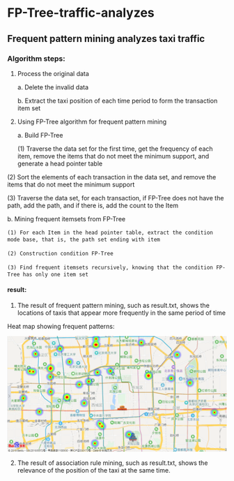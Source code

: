 # FP-Tree-traffic-analyzes
## Frequent pattern mining analyzes taxi traffic

### Algorithm steps: 
 1. Process the original data
 
	a. Delete the invalid data 
 
	b. Extract the taxi position of each time period to form the transaction item set
  
 2. Using FP-Tree algorithm for frequent pattern mining
  
	a. Build FP-Tree
   
	 (1) Traverse the data set for the first time, get the frequency of each item, remove the items that do not meet the minimum support, and generate a head pointer table
  
   (2) Sort the elements of each transaction in the data set, and remove the items that do not meet the minimum support
  
   (3) Traverse the data set, for each transaction, if FP-Tree does not have the path, add the path, and if there is, add the count to the Item
  
   b. Mining frequent itemsets from FP-Tree
  
   	(1) For each Item in the head pointer table, extract the condition mode base, that is, the path set ending with item
  
   	(2) Construction condition FP-Tree
  
   	(3) Find frequent itemsets recursively, knowing that the condition FP-Tree has only one item set
  
#### result:

1. The result of frequent pattern mining, such as result.txt, shows the locations of taxis that appear more frequently in the same period of time

Heat map showing frequent patterns:

![image](https://github.com/liguanlue/FP-Tree-traffic-analyzes/blob/main/IMG/frequent%20pattern.png)

2. The result of association rule mining, such as result.txt, shows the relevance of the position of the taxi at the same time.
 
